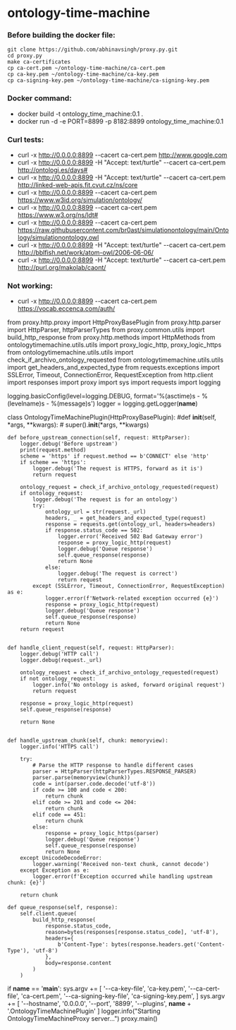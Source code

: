 # ontology-time-machine


### Before building the docker file:

```
git clone https://github.com/abhinavsingh/proxy.py.git
cd proxy.py
make ca-certificates
cp ca-cert.pem ~/ontology-time-machine/ca-cert.pem
cp ca-key.pem ~/ontology-time-machine/ca-key.pem
cp ca-signing-key.pem ~/ontology-time-machine/ca-signing-key.pem
```


### Docker command:
- docker build -t ontology_time_machine:0.1 .
- docker run -d -e PORT=8899 -p 8182:8899 ontology_time_machine:0.1

### Curl tests:
- curl -x http://0.0.0.0:8899 --cacert ca-cert.pem http://www.google.com
- curl -x http://0.0.0.0:8899 -H "Accept: text/turtle" --cacert ca-cert.pem http://ontologi.es/days#
- curl -x http://0.0.0.0:8899 -H "Accept: text/turtle" --cacert ca-cert.pem http://linked-web-apis.fit.cvut.cz/ns/core
- curl -x http://0.0.0.0:8899 --cacert ca-cert.pem https://www.w3id.org/simulation/ontology/
- curl -x http://0.0.0.0:8899 --cacert ca-cert.pem https://www.w3.org/ns/ldt#
- curl -x http://0.0.0.0:8899 --cacert ca-cert.pem https://raw.githubusercontent.com/br0ast/simulationontology/main/Ontology/simulationontology.owl
- curl -x http://0.0.0.0:8899 -H "Accept: text/turtle" --cacert ca-cert.pem http://bblfish.net/work/atom-owl/2006-06-06/
- curl -x http://0.0.0.0:8899 -H "Accept: text/turtle" --cacert ca-cert.pem http://purl.org/makolab/caont/


### Not working: 
- curl -x http://0.0.0.0:8899 --cacert ca-cert.pem https://vocab.eccenca.com/auth/




from proxy.http.proxy import HttpProxyBasePlugin
from proxy.http.parser import HttpParser, httpParserTypes
from proxy.common.utils import build_http_response
from proxy.http.methods import HttpMethods
from ontologytimemachine.utils.utils import proxy_logic_http, proxy_logic_https
from ontologytimemachine.utils.utils import check_if_archivo_ontology_requested
from ontologytimemachine.utils.utils import get_headers_and_expected_type
from requests.exceptions import SSLError, Timeout, ConnectionError, RequestException
from http.client import responses
import proxy
import sys
import requests
import logging


logging.basicConfig(level=logging.DEBUG, format='%(asctime)s - %(levelname)s - %(message)s')
logger = logging.getLogger(__name__)


class OntologyTimeMachinePlugin(HttpProxyBasePlugin):
    #def __init__(self, *args, **kwargs):
    #    super().__init__(*args, **kwargs)


    def before_upstream_connection(self, request: HttpParser):
        logger.debug('Before upstream')
        print(request.method)
        scheme = 'https' if request.method == b'CONNECT' else 'http'
        if scheme == 'https':
            logger.debug('The request is HTTPS, forward as it is')
            return request

        ontology_request = check_if_archivo_ontology_requested(request)
        if ontology_request:
            logger.debug('The request is for an ontology')
            try:
                ontology_url = str(request._url)
                headers, _ = get_headers_and_expected_type(request)
                response = requests.get(ontology_url, headers=headers)
                if response.status_code == 502:
                    logger.error('Received 502 Bad Gateway error')
                    response = proxy_logic_http(request)
                    logger.debug('Queue response')
                    self.queue_response(response)
                    return None
                else:
                    logger.debug('The request is correct')
                    return request
            except (SSLError, Timeout, ConnectionError, RequestException) as e:
                logger.error(f'Network-related exception occurred {e}')
                response = proxy_logic_http(request)
                logger.debug('Queue response')
                self.queue_response(response)
                return None
        return request


    def handle_client_request(self, request: HttpParser):
        logger.debug('HTTP call')
        logger.debug(request._url)

        ontology_request = check_if_archivo_ontology_requested(request)
        if not ontology_request:
            logger.info('No ontology is asked, forward original request')
            return request    
        
        response = proxy_logic_http(request)
        self.queue_response(response)

        return None
    

    def handle_upstream_chunk(self, chunk: memoryview):
        logger.info('HTTPS call')

        try:
            # Parse the HTTP response to handle different cases
            parser = HttpParser(httpParserTypes.RESPONSE_PARSER)
            parser.parse(memoryview(chunk))
            code = int(parser.code.decode('utf-8'))
            if code >= 100 and code < 200:
                return chunk
            elif code >= 201 and code <= 204:
                return chunk
            elif code == 451:
                return chunk
            else:
                response = proxy_logic_https(parser)
                logger.debug('Queue response')
                self.queue_response(response)
                return None
        except UnicodeDecodeError:
            logger.warning('Received non-text chunk, cannot decode')
        except Exception as e:
            logger.error(f'Exception occurred while handling upstream chunk: {e}')
        
        return chunk

    def queue_response(self, response):
        self.client.queue(
            build_http_response(
                response.status_code, 
                reason=bytes(responses[response.status_code], 'utf-8'), 
                headers={
                    b'Content-Type': bytes(response.headers.get('Content-Type'), 'utf-8')
                }, 
                body=response.content
            )
        )


if __name__ == '__main__':
    sys.argv += [
        '--ca-key-file', 'ca-key.pem',
        '--ca-cert-file', 'ca-cert.pem',
        '--ca-signing-key-file', 'ca-signing-key.pem',
    ]
    sys.argv += [
        '--hostname', '0.0.0.0',
        '--port', '8899',
        '--plugins', __name__ + '.OntologyTimeMachinePlugin'
    ]
    logger.info("Starting OntologyTimeMachineProxy server...")
    proxy.main()